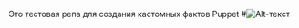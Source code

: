 Это тестовая репа для создания кастомных фактов Puppet
#![Alt-текст](https://upload.wikimedia.org/wikipedia/commons/thumb/b/bd/Puppet_transparent_logo.svg/640px-Puppet_transparent_logo.svg.png "<3")